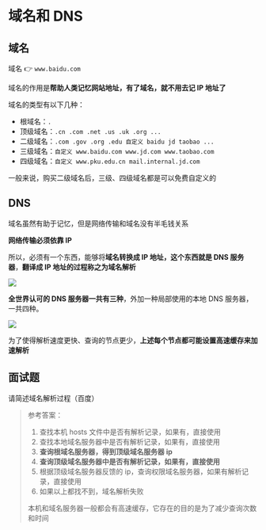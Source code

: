 # 域名和 DNS

## 域名

域名 👉 `www.baidu.com`

域名的作用是**帮助人类记忆网站地址，有了域名，就不用去记 IP 地址了**

域名的类型有以下几种：

-   根域名：`.`
-   顶级域名：`.cn .com .net .us .uk .org ...`
-   二级域名：`.com .gov .org .edu 自定义 baidu jd taobao ...`
-   三级域名：`自定义 www.baidu.com www.jd.com www.taobao.com`
-   四级域名：`自定义 www.pku.edu.cn mail.internal.jd.com`

一般来说，购买二级域名后，三级、四级域名都是可以免费自定义的

## DNS

域名虽然有助于记忆，但是网络传输和域名没有半毛钱关系

**网络传输必须依靠 IP**

所以，必须有一个东西，能够将**域名转换成 IP 地址，这个东西就是 DNS 服务器**，**翻译成 IP 地址的过程称之为域名解析**

![](http://mdrs.yuanjin.tech/img/20211027164448.png)

**全世界认可的 DNS 服务器一共有三种**，外加一种局部使用的本地 DNS 服务器，一共四种。

![](http://mdrs.yuanjin.tech/img/20211027170039.png)

为了使得解析速度更快、查询的节点更少，**上述每个节点都可能设置高速缓存来加速解析**

## 面试题

请简述域名解析过程（百度）

> 参考答案：
>
> 1. 查找本机 hosts 文件中是否有解析记录，如果有，直接使用
> 2. 查找本地域名服务器中是否有解析记录，如果有，直接使用
> 3. **查询根域名服务器，得到顶级域名服务器 ip**
> 4. **查询顶级域名服务器中是否有解析记录，如果有，直接使用**
> 5. 根据顶级域名服务器反馈的 ip，查询权限域名服务器，如果有解析记录，直接使用
> 6. 如果以上都找不到，域名解析失败
>
> 本机和域名服务器一般都会有高速缓存，它存在的目的是为了减少查询次数和时间
